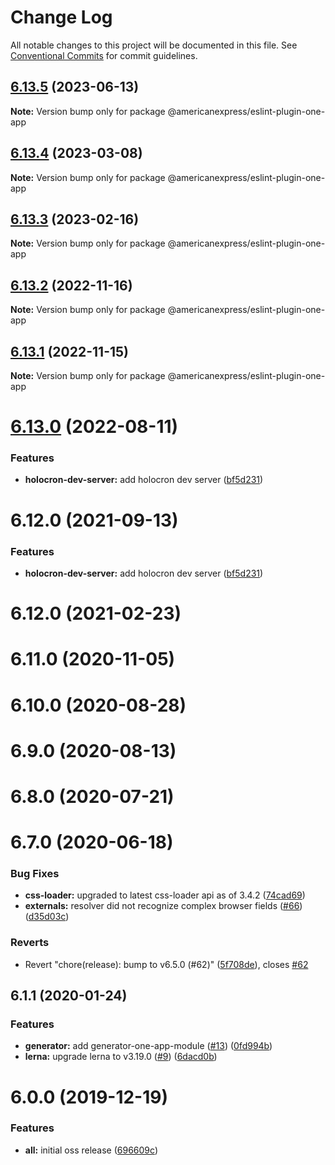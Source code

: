 # Change Log

All notable changes to this project will be documented in this file.
See [Conventional Commits](https://conventionalcommits.org) for commit guidelines.

## [6.13.5](https://github.com/americanexpress/one-app-cli/compare/@americanexpress/eslint-plugin-one-app@6.13.4...@americanexpress/eslint-plugin-one-app@6.13.5) (2023-06-13)

**Note:** Version bump only for package @americanexpress/eslint-plugin-one-app





## [6.13.4](https://github.com/americanexpress/one-app-cli/compare/@americanexpress/eslint-plugin-one-app@6.13.0...@americanexpress/eslint-plugin-one-app@6.13.4) (2023-03-08)

**Note:** Version bump only for package @americanexpress/eslint-plugin-one-app





## [6.13.3](https://github.com/americanexpress/one-app-cli/compare/@americanexpress/eslint-plugin-one-app@6.13.0...@americanexpress/eslint-plugin-one-app@6.13.3) (2023-02-16)

**Note:** Version bump only for package @americanexpress/eslint-plugin-one-app





## [6.13.2](https://github.com/americanexpress/one-app-cli/compare/@americanexpress/eslint-plugin-one-app@6.13.0...@americanexpress/eslint-plugin-one-app@6.13.2) (2022-11-16)

**Note:** Version bump only for package @americanexpress/eslint-plugin-one-app





## [6.13.1](https://github.com/americanexpress/one-app-cli/compare/@americanexpress/eslint-plugin-one-app@6.13.0...@americanexpress/eslint-plugin-one-app@6.13.1) (2022-11-15)

**Note:** Version bump only for package @americanexpress/eslint-plugin-one-app





# [6.13.0](https://github.com/americanexpress/one-app-cli/compare/@americanexpress/eslint-plugin-one-app@6.12.0...@americanexpress/eslint-plugin-one-app@6.13.0) (2022-08-11)


### Features

* **holocron-dev-server:** add holocron dev server ([bf5d231](https://github.com/americanexpress/one-app-cli/commit/bf5d231c2c50c8ca2db4152e13d13eee0c149589))





# 6.12.0 (2021-09-13)


### Features

* **holocron-dev-server:** add holocron dev server ([bf5d231](https://github.com/americanexpress/one-app-cli/commit/bf5d231c2c50c8ca2db4152e13d13eee0c149589))



# 6.12.0 (2021-02-23)



# 6.11.0 (2020-11-05)



# 6.10.0 (2020-08-28)



# 6.9.0 (2020-08-13)



# 6.8.0 (2020-07-21)



# 6.7.0 (2020-06-18)


### Bug Fixes

* **css-loader:** upgraded to latest css-loader api as of 3.4.2 ([74cad69](https://github.com/americanexpress/one-app-cli/commit/74cad69fcbe84eeba7a02b009821e6f7a2db62f2))
* **externals:** resolver did not recognize complex browser fields ([#66](https://github.com/americanexpress/one-app-cli/issues/66)) ([d35d03c](https://github.com/americanexpress/one-app-cli/commit/d35d03c858a1361a1f214ff3f99b194d2aede521))


### Reverts

* Revert "chore(release): bump to v6.5.0 (#62)" ([5f708de](https://github.com/americanexpress/one-app-cli/commit/5f708de11f30163687f3184adb4d57ccab46649c)), closes [#62](https://github.com/americanexpress/one-app-cli/issues/62)



## 6.1.1 (2020-01-24)


### Features

* **generator:** add generator-one-app-module ([#13](https://github.com/americanexpress/one-app-cli/issues/13)) ([0fd994b](https://github.com/americanexpress/one-app-cli/commit/0fd994b57d2fd9487b31f109f95d13c7e64c14aa))
* **lerna:** upgrade lerna to v3.19.0 ([#9](https://github.com/americanexpress/one-app-cli/issues/9)) ([6dacd0b](https://github.com/americanexpress/one-app-cli/commit/6dacd0b8848d1f1045aff36fde2f0d441d0d49a2))



# 6.0.0 (2019-12-19)


### Features

* **all:** initial oss release ([696609c](https://github.com/americanexpress/one-app-cli/commit/696609c702b128ba0339064173ac328ce8c00766))
